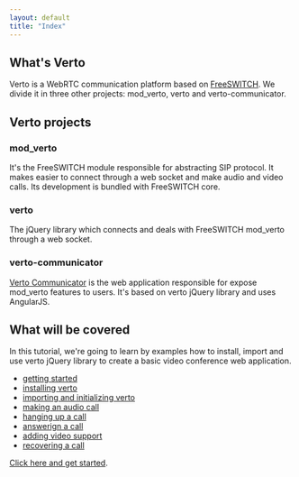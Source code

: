 ```yaml
---
layout: default
title: "Index"
---
```


## What's Verto

Verto is a WebRTC communication platform based on [FreeSWITCH](https://freeswitch.org/). We divide it in three other projects: mod_verto, verto and verto-communicator. 


## Verto projects

### mod_verto

It's the FreeSWITCH module responsible for abstracting SIP protocol. It makes easier to connect through a web socket and make audio and video calls. Its development is bundled with FreeSWITCH core.

### verto

The jQuery library which connects and deals with FreeSWITCH mod_verto through a web socket.

### verto-communicator

[Verto Communicator](https://freeswitch.org/confluence/display/FREESWITCH/Verto+Communicator) is the web application responsible for expose mod_verto features to users. It's based on verto jQuery library and uses AngularJS.

## What will be covered

In this tutorial, we're going to learn by examples how to install, import and use verto jQuery library to create a basic video conference web application.

- [getting started](/tut/getting-started.html)
- [installing verto](/tut/installing-verto.html)
- [importing and initializing verto](/tut/initializing-verto.html)
- [making an audio call](/tut/making-a-call.html)
- [hanging up a call](/tut/hanging-up-a-call.html)
- [answerign a call](/tut/answering-a-call.html)
- [adding video support](/tut/adding-video-support.html)
- [recovering a call](/tut/recovering-a-call.html)

[Click here and get started](/tut/getting-started.html).
